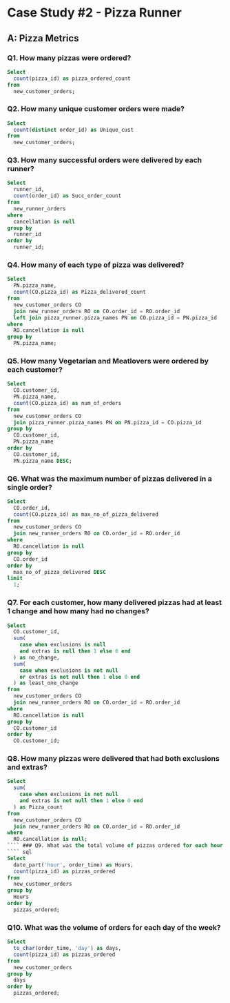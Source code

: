 # Case Study #2 - Pizza Runner
## A: Pizza Metrics
### Q1. How many pizzas were ordered?
````sql
Select 
  count(pizza_id) as pizza_ordered_count 
from 
  new_customer_orders;
````

### Q2. How many unique customer orders were made?
````sql
Select 
  count(distinct order_id) as Unique_cust 
from 
  new_customer_orders;
````

### Q3. How many successful orders were delivered by each runner?
````sql
Select 
  runner_id, 
  count(order_id) as Succ_order_count 
from 
  new_runner_orders 
where 
  cancellation is null 
group by 
  runner_id 
order by 
  runner_id;
````

### Q4. How many of each type of pizza was delivered?
````sql
Select 
  PN.pizza_name, 
  count(CO.pizza_id) as Pizza_delivered_count 
from 
  new_customer_orders CO 
  join new_runner_orders RO on CO.order_id = RO.order_id 
  left join pizza_runner.pizza_names PN on CO.pizza_id = PN.pizza_id 
where 
  RO.cancellation is null 
group by 
  PN.pizza_name;
````

### Q5. How many Vegetarian and Meatlovers were ordered by each customer?
```` sql 
Select 
  CO.customer_id, 
  PN.pizza_name, 
  count(CO.pizza_id) as num_of_orders 
from 
  new_customer_orders CO 
  join pizza_runner.pizza_names PN on PN.pizza_id = CO.pizza_id 
group by 
  CO.customer_id, 
  PN.pizza_name 
order by 
  CO.customer_id, 
  PN.pizza_name DESC;
```` 

### Q6. What was the maximum number of pizzas delivered in a single order?
```` sql 
Select 
  CO.order_id, 
  count(CO.pizza_id) as max_no_of_pizza_delivered 
from 
  new_customer_orders CO 
  join new_runner_orders RO on CO.order_id = RO.order_id 
where 
  RO.cancellation is null 
group by 
  CO.order_id 
order by 
  max_no_of_pizza_delivered DESC 
limit 
  1;
````
### Q7. For each customer, how many delivered pizzas had at least 1 change and how many had no changes?
```` sql 
Select 
  CO.customer_id, 
  sum(
    case when exclusions is null 
    and extras is null then 1 else 0 end
  ) as no_change, 
  sum(
    case when exclusions is not null 
    or extras is not null then 1 else 0 end
  ) as least_one_change 
from 
  new_customer_orders CO 
  join new_runner_orders RO on CO.order_id = RO.order_id 
where 
  RO.cancellation is null 
group by 
  CO.customer_id 
order by 
  CO.customer_id;
````

### Q8. How many pizzas were delivered that had both exclusions and extras?
```` sql 
Select 
  sum(
    case when exclusions is not null 
    and extras is not null then 1 else 0 end
  ) as Pizza_count 
from 
  new_customer_orders CO 
  join new_runner_orders RO on CO.order_id = RO.order_id 
where 
  RO.cancellation is null;
```` ### Q9. What was the total volume of pizzas ordered for each hour of the day?
```` sql 
Select 
  date_part('hour', order_time) as Hours, 
  count(pizza_id) as pizzas_ordered 
from 
  new_customer_orders 
group by 
  Hours 
order by 
  pizzas_ordered;
````

### Q10. What was the volume of orders for each day of the week?
```` sql 
Select 
  to_char(order_time, 'day') as days, 
  count(pizza_id) as pizzas_ordered 
from 
  new_customer_orders 
group by 
  days 
order by 
  pizzas_ordered;
````

